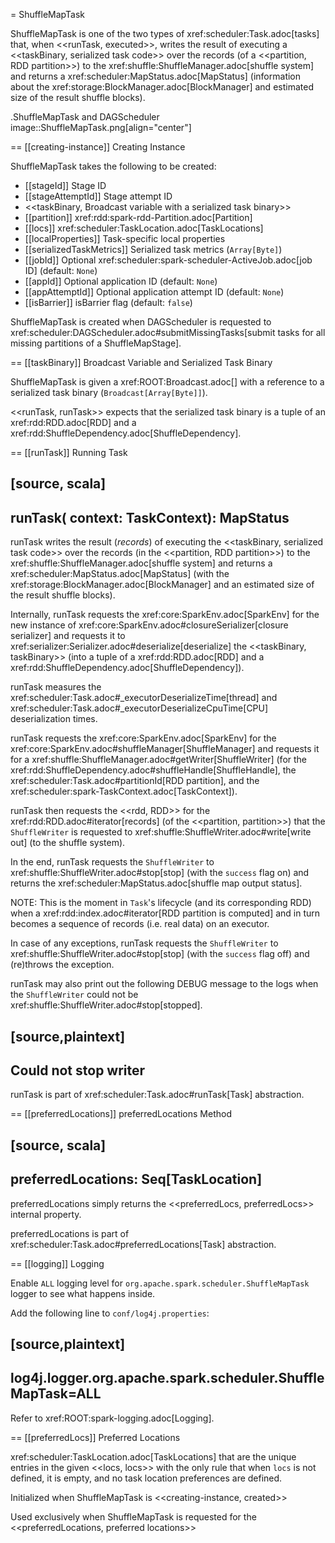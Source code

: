 = ShuffleMapTask

ShuffleMapTask is one of the two types of xref:scheduler:Task.adoc[tasks] that, when <<runTask, executed>>, writes the result of executing a <<taskBinary, serialized task code>> over the records (of a <<partition, RDD partition>>) to the xref:shuffle:ShuffleManager.adoc[shuffle system] and returns a xref:scheduler:MapStatus.adoc[MapStatus] (information about the xref:storage:BlockManager.adoc[BlockManager] and estimated size of the result shuffle blocks).

.ShuffleMapTask and DAGScheduler
image::ShuffleMapTask.png[align="center"]

== [[creating-instance]] Creating Instance

ShuffleMapTask takes the following to be created:

* [[stageId]] Stage ID
* [[stageAttemptId]] Stage attempt ID
* <<taskBinary, Broadcast variable with a serialized task binary>>
* [[partition]] xref:rdd:spark-rdd-Partition.adoc[Partition]
* [[locs]] xref:scheduler:TaskLocation.adoc[TaskLocations]
* [[localProperties]] Task-specific local properties
* [[serializedTaskMetrics]] Serialized task metrics (`Array[Byte]`)
* [[jobId]] Optional xref:scheduler:spark-scheduler-ActiveJob.adoc[job ID] (default: `None`)
* [[appId]] Optional application ID (default: `None`)
* [[appAttemptId]] Optional application attempt ID (default: `None`)
* [[isBarrier]] isBarrier flag (default: `false`)

ShuffleMapTask is created when DAGScheduler is requested to xref:scheduler:DAGScheduler.adoc#submitMissingTasks[submit tasks for all missing partitions of a ShuffleMapStage].

== [[taskBinary]] Broadcast Variable and Serialized Task Binary

ShuffleMapTask is given a xref:ROOT:Broadcast.adoc[] with a reference to a serialized task binary (`Broadcast[Array[Byte]]`).

<<runTask, runTask>> expects that the serialized task binary is a tuple of an xref:rdd:RDD.adoc[RDD] and a xref:rdd:ShuffleDependency.adoc[ShuffleDependency].

== [[runTask]] Running Task

[source, scala]
----
runTask(
  context: TaskContext): MapStatus
----

runTask writes the result (_records_) of executing the <<taskBinary, serialized task code>> over the records (in the <<partition, RDD partition>>) to the xref:shuffle:ShuffleManager.adoc[shuffle system] and returns a xref:scheduler:MapStatus.adoc[MapStatus] (with the xref:storage:BlockManager.adoc[BlockManager] and an estimated size of the result shuffle blocks).

Internally, runTask requests the xref:core:SparkEnv.adoc[SparkEnv] for the new instance of xref:core:SparkEnv.adoc#closureSerializer[closure serializer] and requests it to xref:serializer:Serializer.adoc#deserialize[deserialize] the <<taskBinary, taskBinary>> (into a tuple of a xref:rdd:RDD.adoc[RDD] and a xref:rdd:ShuffleDependency.adoc[ShuffleDependency]).

runTask measures the xref:scheduler:Task.adoc#_executorDeserializeTime[thread] and xref:scheduler:Task.adoc#_executorDeserializeCpuTime[CPU] deserialization times.

runTask requests the xref:core:SparkEnv.adoc[SparkEnv] for the xref:core:SparkEnv.adoc#shuffleManager[ShuffleManager] and requests it for a xref:shuffle:ShuffleManager.adoc#getWriter[ShuffleWriter] (for the xref:rdd:ShuffleDependency.adoc#shuffleHandle[ShuffleHandle], the xref:scheduler:Task.adoc#partitionId[RDD partition], and the xref:scheduler:spark-TaskContext.adoc[TaskContext]).

runTask then requests the <<rdd, RDD>> for the xref:rdd:RDD.adoc#iterator[records] (of the <<partition, partition>>) that the `ShuffleWriter` is requested to xref:shuffle:ShuffleWriter.adoc#write[write out] (to the shuffle system).

In the end, runTask requests the `ShuffleWriter` to xref:shuffle:ShuffleWriter.adoc#stop[stop] (with the `success` flag on) and returns the xref:scheduler:MapStatus.adoc[shuffle map output status].

NOTE: This is the moment in ``Task``'s lifecycle (and its corresponding RDD) when a xref:rdd:index.adoc#iterator[RDD partition is computed] and in turn becomes a sequence of records (i.e. real data) on an executor.

In case of any exceptions, runTask requests the `ShuffleWriter` to xref:shuffle:ShuffleWriter.adoc#stop[stop] (with the `success` flag off) and (re)throws the exception.

runTask may also print out the following DEBUG message to the logs when the `ShuffleWriter` could not be xref:shuffle:ShuffleWriter.adoc#stop[stopped].

[source,plaintext]
----
Could not stop writer
----

runTask is part of xref:scheduler:Task.adoc#runTask[Task] abstraction.

== [[preferredLocations]] preferredLocations Method

[source, scala]
----
preferredLocations: Seq[TaskLocation]
----

preferredLocations simply returns the <<preferredLocs, preferredLocs>> internal property.

preferredLocations is part of xref:scheduler:Task.adoc#preferredLocations[Task] abstraction.

== [[logging]] Logging

Enable `ALL` logging level for `org.apache.spark.scheduler.ShuffleMapTask` logger to see what happens inside.

Add the following line to `conf/log4j.properties`:

[source,plaintext]
----
log4j.logger.org.apache.spark.scheduler.ShuffleMapTask=ALL
----

Refer to xref:ROOT:spark-logging.adoc[Logging].

== [[preferredLocs]] Preferred Locations

xref:scheduler:TaskLocation.adoc[TaskLocations] that are the unique entries in the given <<locs, locs>> with the only rule that when `locs` is not defined, it is empty, and no task location preferences are defined.

Initialized when ShuffleMapTask is <<creating-instance, created>>

Used exclusively when ShuffleMapTask is requested for the <<preferredLocations, preferred locations>>
